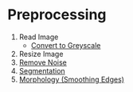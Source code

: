 # Preprocessing

1) Read Image
   - [Convert to Greyscale](Colour_Space/README.md)
2) Resize Image
3) [Remove Noise](Remove_Noise/README.md)
4) [Segmentation](Segmentation/README.md)
5) [Morphology (Smoothing Edges)](Morphology/README.md)
